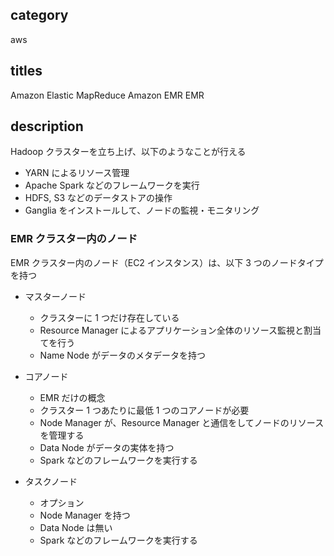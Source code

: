 ## category

aws

## titles

Amazon Elastic MapReduce
Amazon EMR
EMR

## description

Hadoop クラスターを立ち上げ、以下のようなことが行える

- YARN によるリソース管理
- Apache Spark などのフレームワークを実行
- HDFS, S3 などのデータストアの操作
- Ganglia をインストールして、ノードの監視・モニタリング

### EMR クラスター内のノード

EMR クラスター内のノード（EC2 インスタンス）は、以下 3 つのノードタイプを持つ

- マスターノード

  - クラスターに 1 つだけ存在している
  - Resource Manager によるアプリケーション全体のリソース監視と割当てを行う
  - Name Node がデータのメタデータを持つ

- コアノード

  - EMR だけの概念
  - クラスター 1 つあたりに最低 1 つのコアノードが必要
  - Node Manager が、Resource Manager と通信をしてノードのリソースを管理する
  - Data Node がデータの実体を持つ
  - Spark などのフレームワークを実行する

- タスクノード
  - オプション
  - Node Manager を持つ
  - Data Node は無い
  - Spark などのフレームワークを実行する
